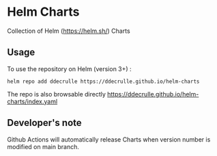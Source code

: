 # Helm Charts

Collection of Helm (https://helm.sh/) Charts

## Usage

To use the repository on Helm (version 3+) :

```
helm repo add ddecrulle https://ddecrulle.github.io/helm-charts
```

The repo is also browsable directly https://ddecrulle.github.io/helm-charts/index.yaml

## Developer's note

Github Actions will automatically release Charts when version number is modified on main branch.
